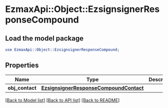 # EzmaxApi::Object::EzsignsignerResponseCompound

## Load the model package
```perl
use EzmaxApi::Object::EzsignsignerResponseCompound;
```

## Properties
Name | Type | Description | Notes
------------ | ------------- | ------------- | -------------
**obj_contact** | [**EzsignsignerResponseCompoundContact**](EzsignsignerResponseCompoundContact.md) |  | 

[[Back to Model list]](../README.md#documentation-for-models) [[Back to API list]](../README.md#documentation-for-api-endpoints) [[Back to README]](../README.md)


